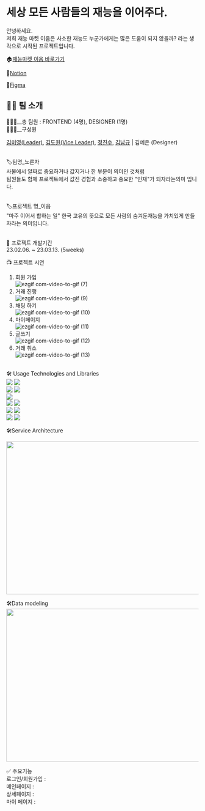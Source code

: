 <h1>세상 모든 사람들의 재능을 이어주다.</h1>
안녕하세요. <br/>
저희 재능 마켓 이음은 사소한 재능도 누군가에게는 많은 도움이 되지 않을까? 라는 생각으로 시작된 프로젝트입니다.<br/>

🏠[재능마켓 이음 바로가기](https://eum-interlink.vercel.app)

🔗[Notion](https://www.notion.so/e9e0f2e24c3041779bdbd281443bac6c)<br/>

📏[Figma](https://www.figma.com/file/G5EnLXaTUv9j8fX9FWMgXc/%EC%9D%B4%EC%9D%8C-%ED%94%84%EB%A1%9C%EC%A0%9D%ED%8A%B8?node-id=924%3A7927&t=roZnTCbnUnNA7EuH-1)

<h2>👨‍💻 팀 소개</h2>
🧑‍🤝‍🧑__총 팀원 : FRONTEND (4명), DESIGNER (1명) <br/>
🧑‍🤝‍🧑__구성원

[김미영(Leader)](https://github.com/km-young),
[김도원(Vice Leader)](https://github.com/KoreaMoney),
[정진수](https://github.com/Um-Junsik), [김남규](https://github.com/Kimnamgyu93)
| 김예은 (Designer)<br/><br/>

🏷️팀명\_노른자 <br/> 사물에서 알짜로 중요하거나 값지거나 한 부분이 의미인 것처럼
<br/>팀원들도 함께 프로젝트에서 값진 경험과 소중하고 중요한 "인재"가 되자라는의미
입니다.<br/><br/>

🏷️프로젝트 명\_이음<br/> "마주 이어서 합하는 일" 한국 고유의 뜻으로 모든 사람의
숨겨둔재능을 가치있게 만들자라는 의미입니다.<br/><br/>

📆 프로젝트 개발기간<br/> 23.02.06. ~ 23.03.13. (5weeks)<br/>

📺 프로젝트 시연<br/>
1. 회원 가입<br/>
![ezgif com-video-to-gif (7)](https://user-images.githubusercontent.com/117058112/224472867-cd8b8f9e-1a5d-4400-8902-e4aa757d015b.gif)
2. 거래 진행<br/>
![ezgif com-video-to-gif (9)](https://user-images.githubusercontent.com/117058112/224472871-7502065b-f73c-4caa-bde8-8ea307463909.gif)
3. 채팅 하기<br/>
![ezgif com-video-to-gif (10)](https://user-images.githubusercontent.com/117058112/224472872-111b07b8-49da-480c-a47a-a1be07220075.gif)
4. 마이페이지<br/>
![ezgif com-video-to-gif (11)](https://user-images.githubusercontent.com/117058112/224473260-a3e3db3c-5da1-49c2-a55a-91aede671f3d.gif)
5. 글쓰기<br/>
![ezgif com-video-to-gif (12)](https://user-images.githubusercontent.com/117058112/224473265-5f944343-87b9-46fc-b64f-3a326c6eb6d4.gif)
6. 거래 취소<br/>
![ezgif com-video-to-gif (13)](https://user-images.githubusercontent.com/117058112/224473442-35af91a6-1e30-46b0-8f74-3a5e70dd5a00.gif)
<br/><br/>

🛠 Usage Technologies and Libraries<br/>
<img src="https://img.shields.io/badge/Typescript-FFCA28?style=flat-square&logo=Typescript&logoColor=blue"/>
<img src="https://img.shields.io/badge/Recoil-blue?style=flat-square&logo=Recoil&logoColor=white"/><br/>
<img src="https://img.shields.io/badge/React-Query-blue?style=flat-square&logo=React-Query&logoColor=blue"/>
<img src="https://img.shields.io/badge/React-Quill-blue?style=flat-square&logo=ReactQuill&logoColor=blue"/><br/>
<img src="https://img.shields.io/badge/Styled-Components-red?style=flat-square&logo=Styled-Components&logoColor=white"/><br/>
<img src="https://img.shields.io/badge/React-blue?style=flat-square&logo=React&logoColor=white"/>
<img src="https://img.shields.io/badge/React-Router-blue?style=flat-square&logo=React-router&logoColor=white"/><br/>
<img src="https://img.shields.io/badge/Firebase-FFCA28?style=flat-square&logo=Firebase&logoColor=black"/>
<img src="https://img.shields.io/badge/Vercel-black?style=flat-square&logo=Vercel&logoColor=white"/><br/>
<img src="https://img.shields.io/badge/Lighthouse-red?style=flat-square&logo=LightHouse&logoColor=green"/>
<img src="https://img.shields.io/badge/Loadable-Components-red?style=flat-square&logo=Loadable-ComponentslogoColor=white"/>

🛠Service Architecture<br/>

<img src="https://ifh.cc/g/Jjafzy.png" width="800" height="400"/>

🛠Data modeling<br/>
<img src="https://ifh.cc/g/RAlDXN.png" width="800" height="400"/>


✅ 주요기능<br/> 로그인/회원가입 :<br/> 메인페이지 :<br/> 상세페이지 :<br/> 마이
페이지 :<br/>
